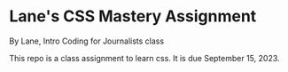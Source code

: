 # Lane's CSS Mastery Assignment

By Lane, Intro Coding for Journalists class

This repo is a class assignment to learn css. It is due September 15, 2023.
